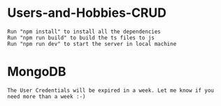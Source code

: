 # Users-and-Hobbies-CRUD

    Run "npm install" to install all the dependencies
    Run "npm run build" to build the ts files to js
    Run "npm run dev" to start the server in local machine


# MongoDB
    The User Credentials will be expired in a week. Let me know if you need more than a week :-)
